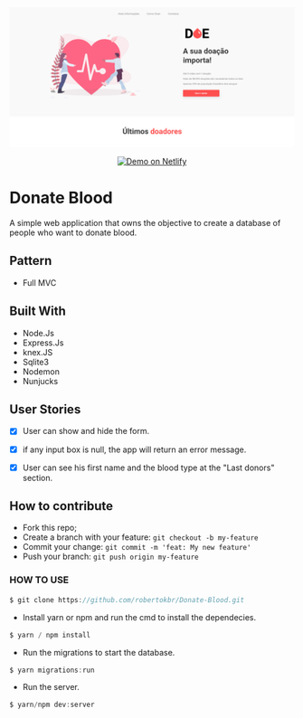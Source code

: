 
<img src="https://github.com/robertokbr/Donate-Blood/blob/master/.Github/WhvLsNrFRV.gif" /><br>

<p align="center">
  <a href="https://donate-blood-maratonadev.herokuapp.com/" target="_blank">
    <img alt="Demo on Netlify" src="https://res.cloudinary.com/lukemorales/image/upload/v1563043495/readme_logos/demo_on_netlify_bbuvjz.png">
  </a>
</p>


# Donate Blood

A simple web application that owns the objective to create a database of people who want to donate blood.


## Pattern
- Full MVC

## Built With
* Node.Js
* Express.Js
* knex.JS
* Sqlite3
* Nodemon
* Nunjucks
 
## User Stories

- [x] User can show and hide the form.
- [x] if any input box is null, the app will return an error message.
- [x] User can see his first name and the blood type at the "Last donors" section.


## How to contribute

- Fork this repo;
- Create a branch with your feature: `git checkout -b my-feature`
- Commit your change: `git commit -m 'feat: My new feature'`
- Push your branch: `git push origin my-feature`

### HOW TO USE

```jsx
$ git clone https://github.com/robertokbr/Donate-Blood.git
```
- Install yarn or npm and run the cmd to install the dependecies.

```jsx
$ yarn / npm install
```

- Run the migrations to start the database.

```jsx
$ yarn migrations:run
```

- Run the server.

```jsx
$ yarn/npm dev:server
```

